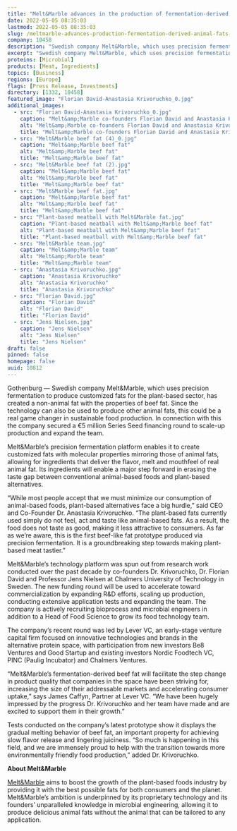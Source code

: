```yaml
---
title: "Melt&Marble advances in the production of fermentation-derived animal fats – and secures a €5M round"
date: 2022-05-05 08:35:03
lastmod: 2022-05-05 08:35:03
slug: /meltmarble-advances-production-fermentation-derived-animal-fats-and-secures-eu5m-round
company: 10458
description: "Swedish company Melt&Marble, which uses precision fermentation to produce customized fats for the plant-based sector, has created a non-animal fat with the properties of beef fat."
excerpt: "Swedish company Melt&Marble, which uses precision fermentation to produce customized fats for the plant-based sector, has created a non-animal fat with the properties of beef fat."
proteins: [Microbial]
products: [Meat, Ingredients]
topics: [Business]
regions: [Europe]
flags: [Press Release, Investments]
directory: [1332, 10458]
featured_image: "Florian David-Anastasia Krivoruchko_0.jpg"
additional_images:
  - src: "Florian David-Anastasia Krivoruchko_0.jpg"
    caption: "Melt&amp;Marble co-founders Florian David and Anastasia Krivoruchko"
    alt: "Melt&amp;Marble co-founders Florian David and Anastasia Krivoruchko"
    title: "Melt&amp;Marble co-founders Florian David and Anastasia Krivoruchko"
  - src: "Melt&Marble beef fat (4)_0.jpg"
    caption: "Melt&amp;Marble beef fat"
    alt: "Melt&amp;Marble beef fat"
    title: "Melt&amp;Marble beef fat"
  - src: "Melt&Marble beef fat (2).jpg"
    caption: "Melt&amp;Marble beef fat"
    alt: "Melt&amp;Marble beef fat"
    title: "Melt&amp;Marble beef fat"
  - src: "Melt&Marble beef fat.jpg"
    caption: "Melt&amp;Marble beef fat"
    alt: "Melt&amp;Marble beef fat"
    title: "Melt&amp;Marble beef fat"
  - src: "Plant-based meatball with Melt&Marble fat.jpg"
    caption: "Plant-based meatball with Melt&amp;Marble beef fat"
    alt: "Plant-based meatball with Melt&amp;Marble beef fat"
    title: "Plant-based meatball with Melt&amp;Marble beef fat"
  - src: "Melt&Marble team.jpg"
    caption: "Melt&amp;Marble team"
    alt: "Melt&amp;Marble team"
    title: "Melt&amp;Marble team"
  - src: "Anastasia Krivoruchko.jpg"
    caption: "Anastasia Krivoruchko"
    alt: "Anastasia Krivoruchko"
    title: "Anastasia Krivoruchko"
  - src: "Florian David.jpg"
    caption: "Florian David"
    alt: "Florian David"
    title: "Florian David"
  - src: "Jens Nielsen.jpg"
    caption: "Jens Nielsen"
    alt: "Jens Nielsen"
    title: "Jens Nielsen"
draft: false
pinned: false
homepage: false
uuid: 10812
---
```

<p>Gothenburg — Swedish company Melt&Marble, which uses precision fermentation to produce customized fats for the plant-based sector, has created a non-animal fat with the properties of beef fat. Since the technology can also be used to produce other animal fats, this could be a real game changer in sustainable food production. In connection with this the company secured a €5 million Series Seed financing round to scale-up production and expand the team.</p>
<p>Melt&Marble’s precision fermentation platform enables it to create customized fats with molecular properties mirroring those of animal fats, allowing for ingredients that deliver the flavor, melt and mouthfeel of real animal fat. Its ingredients will enable a major step forward in erasing the taste gap between conventional animal-based foods and plant-based alternatives.</p>
<p>“While most people accept that we must minimize our consumption of animal-based foods, plant-based alternatives face a big hurdle,” said CEO and Co-Founder Dr. Anastasia Krivoruchko. “The plant-based fats currently used simply do not feel, act and taste like animal-based fats. As a result, the food does not taste as good, making it less attractive to consumers. As far as we’re aware, this is the first beef-like fat prototype produced via precision fermentation. It is a groundbreaking step towards making plant-based meat tastier.”</p>
<p>Melt&Marble’s technology platform was spun out from research work conducted over the past decade by co-founders Dr. Krivoruchko, Dr. Florian David and Professor Jens Nielsen at Chalmers University of Technology in Sweden. The new funding round will be used to accelerate toward commercialization by expanding R&D efforts, scaling up production, conducting extensive application tests and expanding the team. The company is actively recruiting bioprocess and microbial engineers in addition to a Head of Food Science to grow its food technology team.</p>
<p>The company’s recent round was led by Lever VC, an early-stage venture capital firm focused on innovative technologies and brands in the alternative protein space, with participation from new investors Be8 Ventures and Good Startup and existing investors Nordic Foodtech VC, PINC (Paulig Incubator) and Chalmers Ventures.</p>
<p>“Melt&Marble’s fermentation-derived beef fat will facilitate the step change in product quality that companies in the space have been striving for, increasing the size of their addressable markets and accelerating consumer uptake,” says James Caffyn, Partner at Lever VC. “We have been hugely impressed by the progress Dr. Krivoruchko and her team have made and are excited to support them in their growth.”</p>
<p>Tests conducted on the company’s latest prototype show it displays the gradual melting behavior of beef fat, an important property for achieving slow flavor release and lingering juiciness. “So much is happening in this field, and we are immensely proud to help with the transition towards more environmentally friendly food production,” added Dr. Krivoruchko.</p>
<p><strong>About Melt&Marble</strong></p>
<p><a href="https://www.meltandmarble.com/">Melt&Marble</a> aims to boost the growth of the plant-based foods industry by providing it with the best possible fats for both consumers and the planet. Melt&Marble’s ambition is underpinned by its proprietary technology and its founders’ unparalleled knowledge in microbial engineering, allowing it to produce delicious animal fats without the animal that can be tailored to any application.</p>

